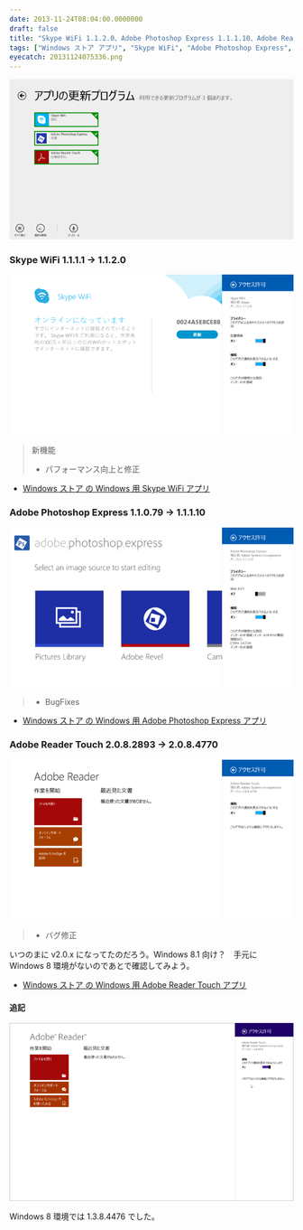 ```yaml
---
date: 2013-11-24T08:04:00.0000000
draft: false
title: "Skype WiFi 1.1.2.0、Adobe Photoshop Express 1.1.1.10、Adobe Reader Touch 2.0.8.4770"
tags: ["Windows ストア アプリ", "Skype WiFi", "Adobe Photoshop Express", "Adobe Reader Touch"]
eyecatch: 20131124075336.png
---
```

<p><span itemscope itemtype="http://schema.org/Photograph"><img src="20131124075336.png" alt="f:id:daruyanagi:20131124075336p:plain" title="f:id:daruyanagi:20131124075336p:plain" class="hatena-fotolife" itemprop="image"></span><br />
</p>

<div class="section">
<h3>Skype WiFi 1.1.1.1 → 1.1.2.0</h3>
<p><span itemscope itemtype="http://schema.org/Photograph"><img src="20131124075446.png" alt="f:id:daruyanagi:20131124075446p:plain" title="f:id:daruyanagi:20131124075446p:plain" class="hatena-fotolife" itemprop="image"></span><br />
</p>

<blockquote>
<p>新機能</p>

<ul>
<li>パフォーマンス向上と修正</li>
</ul>
</blockquote>

<ul>
<li><a href="http://apps.microsoft.com/windows/ja-jp/app/skype-wifi/47588cf4-d990-42f5-8d47-1c9061d56b3e">Windows &#x30B9;&#x30C8;&#x30A2; &#x306E; Windows &#x7528; Skype WiFi &#x30A2;&#x30D7;&#x30EA;</a></li>
</ul>
</div>
<div class="section">
<h3>Adobe Photoshop Express 1.1.0.79 → 1.1.1.10</h3>
<p><span itemscope itemtype="http://schema.org/Photograph"><img src="20131124075703.png" alt="f:id:daruyanagi:20131124075703p:plain" title="f:id:daruyanagi:20131124075703p:plain" class="hatena-fotolife" itemprop="image"></span><br />
</p>

<blockquote>

<ul>
<li>BugFixes</li>
</ul>
</blockquote>

<ul>
<li><a href="http://apps.microsoft.com/windows/ja-jp/app/adobe-photoshop-express/c08a0d72-28a1-465a-9e70-6a5b80b44d60">Windows &#x30B9;&#x30C8;&#x30A2; &#x306E; Windows &#x7528; Adobe Photoshop Express &#x30A2;&#x30D7;&#x30EA;</a></li>
</ul>
</div>
<div class="section">
<h3>Adobe Reader Touch 2.0.8.2893 → 2.0.8.4770</h3>
<p><span itemscope itemtype="http://schema.org/Photograph"><img src="20131124075935.png" alt="f:id:daruyanagi:20131124075935p:plain" title="f:id:daruyanagi:20131124075935p:plain" class="hatena-fotolife" itemprop="image"></span><br />
</p>

<blockquote>

<ul>
<li>バグ修正</li>
</ul>
</blockquote>
<p>いつのまに v2.0.x になってたのだろう。Windows 8.1 向け？　手元に Windows 8 環境がないのであとで確認してみよう。</p>

<ul>
<li><a href="http://apps.microsoft.com/windows/ja-jp/app/adobe-reader-touch/162a2931-8ee6-4a56-9570-53282525d7a3">Windows &#x30B9;&#x30C8;&#x30A2; &#x306E; Windows &#x7528; Adobe Reader Touch &#x30A2;&#x30D7;&#x30EA;</a></li>
</ul>
<div class="section">
<h4>追記</h4>
<p><span itemscope itemtype="http://schema.org/Photograph"><img src="20131125111557.png" alt="f:id:daruyanagi:20131125111557p:plain" title="f:id:daruyanagi:20131125111557p:plain" class="hatena-fotolife" itemprop="image"></span></p><p>Windows 8 環境では 1.3.8.4476 でした。</p>

</div>
</div>